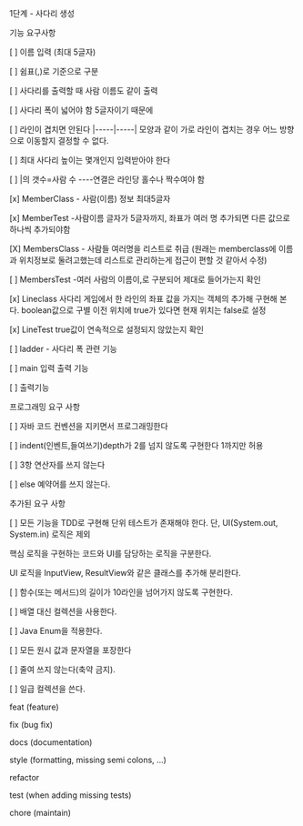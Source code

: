 1단계 - 사다리 생성

기능 요구사항

[ ] 이름 입력 (최대 5글자)

[ ] 쉼표(,)로 기준으로 구분

[ ] 사다리를 출력할 때 사람 이름도 같이 출력

[ ] 사다리 폭이 넓어야 함 5글자이기 때문에

[ ] 라인이 겹치면 안된다 |-----|-----| 모양과 같이 가로 라인이 겹치는 경우 어느 방향으로 이동할지 결정할 수 없다.

[ ] 최대 사다리 높이는 몇개인지 입력받아야 한다

[ ] |의 갯수=사람 수 ----연결은 라인당 홀수나 짝수여야 함

[x] MemberClass - 사람(이름) 정보 최대5글자

[x] MemberTest -사람이름 글자가 5글자까지, 좌표가 여러 명 추가되면 다른 값으로 하나씩 추가되야함

[X] MembersClass - 사람들 여러명을 리스트로 취급 (원래는 memberclass에 이름과 위치정보로 둘려고했는데 리스트로 관리하는게 접근이 편할 것 같아서 수정)

[ ] MembersTest -여러 사람의 이름이,로 구분되어 제대로 들어가는지 확인

[x] Lineclass 사다리 게임에서 한 라인의 좌표 값을 가지는 객체의 추가해 구현해 본다. boolean값으로 구별 이전 위치에 true가 있다면 현재 위치는 false로 설정

[x] LineTest true값이 연속적으로 설정되지 않았는지 확인

[ ] ladder - 사다리 폭 관련 기능

[ ] main 입력 출력 기능

[ ] 출력기능

프로그래밍 요구 사항

[ ] 자바 코드 컨벤션을 지키면서 프로그래밍한다

[ ] indent(인벤트,들여쓰기)depth가 2를 넘지 않도록 구현한다 1까지만 허용

[ ] 3항 연산자를 쓰지 않는다

[ ] else 예약어를 쓰지 않는다.

추가된 요구 사항

[ ] 모든 기능을 TDD로 구현해 단위 테스트가 존재해야 한다. 단, UI(System.out, System.in) 로직은 제외

핵심 로직을 구현하는 코드와 UI를 담당하는 로직을 구분한다.

UI 로직을 InputView, ResultView와 같은 클래스를 추가해 분리한다.

[ ] 함수(또는 메서드)의 길이가 10라인을 넘어가지 않도록 구현한다.

[ ] 배열 대신 컬렉션을 사용한다.

[ ] Java Enum을 적용한다.

[ ] 모든 원시 값과 문자열을 포장한다

[ ] 줄여 쓰지 않는다(축약 금지).

[ ] 일급 컬렉션을 쓴다.


feat (feature)

fix (bug fix)

docs (documentation)

style (formatting, missing semi colons, …)

refactor

test (when adding missing tests)

chore (maintain)
